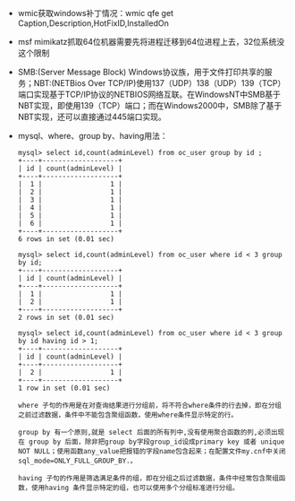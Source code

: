 - wmic获取windows补丁情况：wmic qfe get Caption,Description,HotFixID,InstalledOn

- msf mimikatz抓取64位机器需要先将进程迁移到64位进程上去，32位系统没这个限制

- SMB:(Server Message Block) Windows协议族，用于文件打印共享的服务；NBT:(NETBios Over TCP/IP)使用137（UDP）138（UDP）139（TCP）端口实现基于TCP/IP协议的NETBIOS网络互联。在WindowsNT中SMB基于NBT实现，即使用139（TCP）端口；而在Windows2000中，SMB除了基于NBT实现，还可以直接通过445端口实现。

- mysql、where、group by、having用法：

  ```
  mysql> select id,count(adminLevel) from oc_user group by id ;
  +----+-------------------+
  | id | count(adminLevel) |
  +----+-------------------+
  |  1 |                 1 |
  |  2 |                 1 |
  |  3 |                 1 |
  |  4 |                 1 |
  |  5 |                 1 |
  |  6 |                 1 |
  +----+-------------------+
  6 rows in set (0.01 sec)

  mysql> select id,count(adminLevel) from oc_user where id < 3 group by id;
  +----+-------------------+
  | id | count(adminLevel) |
  +----+-------------------+
  |  1 |                 1 |
  |  2 |                 1 |
  +----+-------------------+
  2 rows in set (0.01 sec)

  mysql> select id,count(adminLevel) from oc_user where id < 3 group by id having id > 1;
  +----+-------------------+
  | id | count(adminLevel) |
  +----+-------------------+
  |  2 |                 1 |
  +----+-------------------+
  1 row in set (0.01 sec)

  where 子句的作用是在对查询结果进行分组前，将不符合where条件的行去掉，即在分组之前过滤数据，条件中不能包含聚组函数，使用where条件显示特定的行。

  group by 有一个原则,就是 select 后面的所有列中,没有使用聚合函数的列,必须出现在 group by 后面，除非把group by字段group_id设成primary key 或者 unique NOT NULL；使用函数any_value把报错的字段name包含起来；在配置文件my.cnf中关闭sql_mode=ONLY_FULL_GROUP_BY.。

  having 子句的作用是筛选满足条件的组，即在分组之后过滤数据，条件中经常包含聚组函数，使用having 条件显示特定的组，也可以使用多个分组标准进行分组。
  ```

  ​